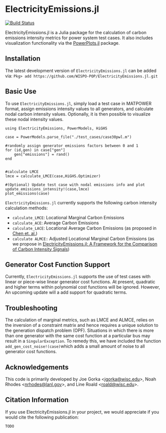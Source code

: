 # ElectricityEmissions.jl

[![Build Status](https://github.com/j-gorka/ElectricityEmissions.jl/actions/workflows/CI.yml/badge.svg?branch=main)](https://github.com/j-gorka/ElectricityEmissions.jl/actions/workflows/CI.yml?query=branch%3Amain)



ElectricityEmissions.jl is a Julia package for the calculation of carbon emissions intensity metrics for power system test cases. It also includes visualization functionality via the [PowerPlots.jl](https://github.com/WISPO-POP/PowerPlots.jl) package.

## Installation
The latest development version of `ElectricityEmissions.jl` can be added via:
```Pkg> add https://github.com/WISPO-POP/ElectricityEmissions.jl.git```


## Basic Use
To use `ElectricityEmissions.jl`, simply load a test case in MATPOWER format, assign emissions intensity values to all generators, and calculate nodal carbon intensity values. Optionally, it is then possible to visualize these nodal intensity values.

```
using ElectricityEmissions, PowerModels, HiGHS

case = PowerModels.parse_file("./test_cases/case30pwl.m")

#randomly assign generator emissions factors between 0 and 1
for (id,gen) in case["gen"]
	gen["emissions"] = rand()
end


#calculate LMCE
lmce = calculate_LMCE(case,HiGHS.Optimizer)

#(Optional) Update test case with nodal emissions info and plot
update_emissions_intensity!(case,lmce)
plot_emissions(case)
```

`ElectricityEmissions.jl` currently supports the following carbon intensity calculation methods:
- `calculate_LMCE`: Locational Marginal Carbon Emissions
- `calculate_ACE`: Average Carbon Emissions
- `calculate_LACE`: Locational Average Carbon Emissions (as proposed in [Chen et. al.](https://arxiv.org/abs/2311.03712))
- `calculate ALMCE:` Adjusted Locational Marginal Carbon Emissions (as we propose in [ElectricityEmissions.jl: A Framework for the Comparison of Carbon Intensity Signals](TODO))


## Generator Cost Function Support
Currently, `ElectricityEmissions.jl` supports the use of test cases with linear or piece-wise linear generator cost functions. At present, quadratic and higher terms within polynomial cost functions will be ignored. However, An upcoming update will a add support for quadratic terms.

## Troubleshooting
The calculation of marginal metrics, such as LMCE and ALMCE, relies on the inversion of a constraint matrix and hence requires a unique solution to the generation dispatch problem (OPF). Situations in which there is more than one generator with the same cost function at a particular bus may result in a `SingularException`. To remedy this, we have included the function `add_gen_cost_noise!(case)`which adds a small amount of noise to all generator cost functions.

## Acknowledgements
This code is primarily developed by Joe Gorka \<jgorka@wisc.edu\>, Noah Rhodes \<nrhodes@lanl.gov\>, and Line Roald \<roald@wisc.edu\>.


## Citation Information
If you use ElectricityEmissions.jl in your project, we would appreciate if you would cite the following publication:

```
TODO
```


